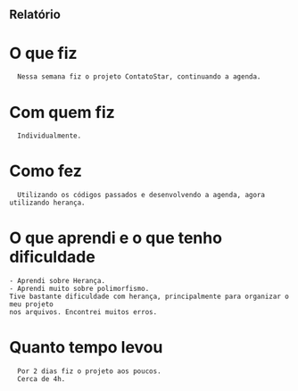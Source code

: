 ## Relatório

# O que fiz
```
  Nessa semana fiz o projeto ContatoStar, continuando a agenda.
```
# Com quem fiz
```
  Individualmente.
```
# Como fez
```
  Utilizando os códigos passados e desenvolvendo a agenda, agora utilizando herança.
```
# O que aprendi e o que tenho dificuldade 
```
- Aprendi sobre Herança.
- Aprendi muito sobre polimorfismo.
Tive bastante dificuldade com herança, principalmente para organizar o meu projeto
nos arquivos. Encontrei muitos erros.
```
# Quanto tempo levou
```
  Por 2 dias fiz o projeto aos poucos.
  Cerca de 4h.
```